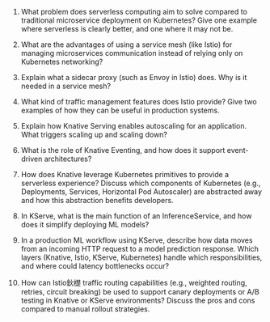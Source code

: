 1. What problem does serverless computing aim to solve compared to traditional microservice deployment on Kubernetes? Give one example where serverless is clearly better, and one where it may not be.

2. What are the advantages of using a service mesh (like Istio) for managing microservices communication instead of relying only on Kubernetes networking?

3. Explain what a sidecar proxy (such as Envoy in Istio) does. Why is it needed in a service mesh?

4. What kind of traffic management features does Istio provide? Give two examples of how they can be useful in production systems.

5. Explain how Knative Serving enables autoscaling for an application. What triggers scaling up and scaling down?

6. What is the role of Knative Eventing, and how does it support event-driven architectures?

7. How does Knative leverage Kubernetes primitives to provide a serverless experience? Discuss which components of Kubernetes (e.g., Deployments, Services, Horizontal Pod Autoscaler) are abstracted away and how this abstraction benefits developers.

8. In KServe, what is the main function of an InferenceService, and how does it simplify deploying ML models?

9. In a production ML workflow using KServe, describe how data moves from an incoming HTTP request to a model prediction response. Which layers (Knative, Istio, KServe, Kubernetes) handle which responsibilities, and where could latency bottlenecks occur?

10. How can Istio鈥檚 traffic routing capabilities (e.g., weighted routing, retries, circuit breaking) be used to support canary deployments or A/B testing in Knative or KServe environments? Discuss the pros and cons compared to manual rollout strategies.


